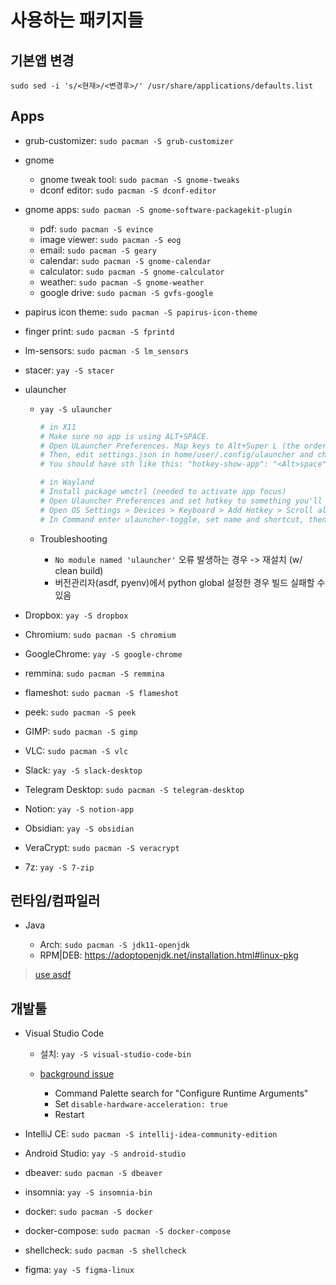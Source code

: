 # 사용하는 패키지들

## 기본앱 변경

`sudo sed -i 's/<현재>/<변경후>/' /usr/share/applications/defaults.list`

## Apps

- grub-customizer: `sudo pacman -S grub-customizer`

- gnome

  - gnome tweak tool: `sudo pacman -S gnome-tweaks`
  - dconf editor: `sudo pacman -S dconf-editor`

- gnome apps: `sudo pacman -S gnome-software-packagekit-plugin`

  - pdf: `sudo pacman -S evince`
  - image viewer: `sudo pacman -S eog`
  - email: `sudo pacman -S geary`
  - calendar: `sudo pacman -S gnome-calendar`
  - calculator: `sudo pacman -S gnome-calculator`
  - weather: `sudo pacman -S gnome-weather`
  - google drive: `sudo pacman -S gvfs-google`

- papirus icon theme: `sudo pacman -S papirus-icon-theme`

- finger print: `sudo pacman -S fprintd`

- lm-sensors: `sudo pacman -S lm_sensors`

- stacer: `yay -S stacer`

- ulauncher

  - `yay -S ulauncher`

    ```sh
    # in X11
    # Make sure no app is using ALT+SPACE.
    # Open ULauncher Preferences. Map keys to Alt+Super L (the order is important) and exit ULauncher.
    # Then, edit settings.json in home/user/.config/ulauncher and change Super L to space.
    # You should have sth like this: "hotkey-show-app": "<Alt>space". Save & launch ULauncher.

    # in Wayland
    # Install package wmctrl (needed to activate app focus)
    # Open Ulauncher Preferences and set hotkey to something you'll never use
    # Open OS Settings > Devices > Keyboard > Add Hotkey > Scroll all the way down > Click +
    # In Command enter ulauncher-toggle, set name and shortcut, then click Add
    ```

  - Troubleshooting

    - `No module named 'ulauncher'` 오류 발생하는 경우 -> 재설치 (w/ clean build)
    - 버전관리자(asdf, pyenv)에서 python global 설정한 경우 빌드 실패할 수 있음

- Dropbox: `yay -S dropbox`

- Chromium: `sudo pacman -S chromium`

- GoogleChrome: `yay -S google-chrome`

- remmina: `sudo pacman -S remmina`

- flameshot: `sudo pacman -S flameshot`

- peek: `sudo pacman -S peek`

- GIMP: `sudo pacman -S gimp`

- VLC: `sudo pacman -S vlc`

- Slack: `yay -S slack-desktop`

- Telegram Desktop: `sudo pacman -S telegram-desktop`

- Notion: `yay -S notion-app`

- Obsidian: `yay -S obsidian`

- VeraCrypt: `sudo pacman -S veracrypt`

- 7z: `yay -S 7-zip`

## 런타임/컴파일러

- Java

  - Arch: `sudo pacman -S jdk11-openjdk`
  - RPM|DEB: <https://adoptopenjdk.net/installation.html#linux-pkg>

> [use asdf](../README.md#asdf)

## 개발툴

- Visual Studio Code

  - 설치: `yay -S visual-studio-code-bin`

  - [background issue](https://github.com/microsoft/vscode/issues/85452)
    - Command Palette search for "Configure Runtime Arguments"
    - Set `disable-hardware-acceleration: true`
    - Restart

- IntelliJ CE: `sudo pacman -S intellij-idea-community-edition`

- Android Studio: `yay -S android-studio`

- dbeaver: `sudo pacman -S dbeaver`

- insomnia: `yay -S insomnia-bin`

- docker: `sudo pacman -S docker`

- docker-compose: `sudo pacman -S docker-compose`

- shellcheck: `sudo pacman -S shellcheck`

- figma: `yay -S figma-linux`
